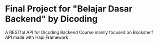 # Final Project for "Belajar Dasar Backend" by Dicoding
A RESTful API for Dicoding Backend Course mainly focused on Bookshelf API made with Hapi Framework
